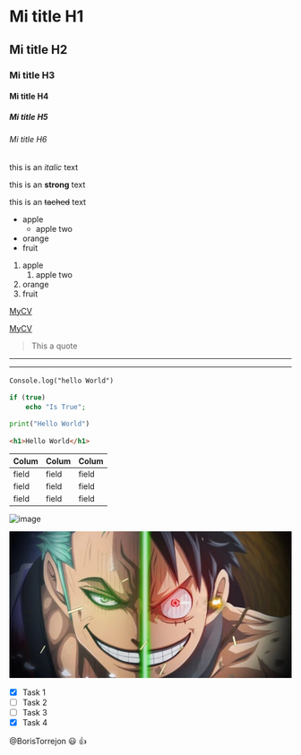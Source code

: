 <!--headers-->
# Mi title H1
## Mi title H2
### Mi title H3
#### Mi title H4
##### Mi title H5
###### Mi title H6

this is an *italic* text

this is an **strong** text

this is an ~~tached~~ text

<!--UL-->
* apple
    * apple two
* orange
* fruit
<!--OL-->
1. apple
    1. apple two
2. orange
3. fruit
<!--LINK-->
[MyCV](https://micv-f42ec.web.app/)

[MyCV](https://micv-f42ec.web.app/ "ingresa a mi CV")

> This a quote

---
___

<!--Add Code-->
`Console.log("hello World")`
<!--if you add the languaje it changes the color in the script -->
```php
if (true)
    echo "Is True";
```
```python
print("Hello World")
```
```html
<h1>Hello World</h1>
```
<!--Table-->
|Colum|Colum|Colum|
|-----|:----|:----|
|field|field|field|
|field|field|field|
|field|field|field|

<!--image-->
![image](https://cdn.hobbyconsolas.com/sites/navi.axelspringer.es/public/styles/1200/public/media/image/2021/03/one-piece-2266339.jpg?itok=e3eILfGs "Luffy sombrero de paja")

![image](luffy.png "luffy vs")

<!--GITHUB Markdown-->
* [x] Task 1
* [ ] Task 2
* [ ] Task 3
* [x] Task 4

@BorisTorrejon :smiley: :+1: